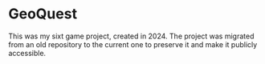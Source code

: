 # GeoQuest
This was my sixt game project, created in 2024. The project was migrated from an old repository to the current one to preserve it and make it publicly accessible.
